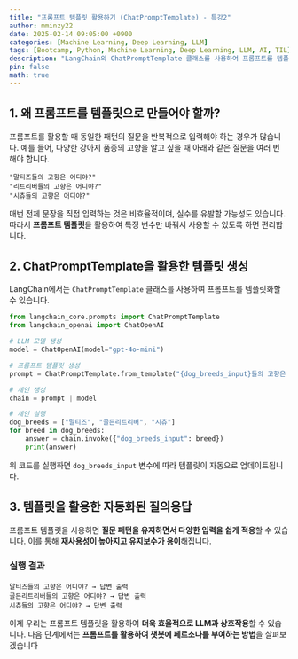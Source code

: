 ```yaml
---
title: "프롬프트 템플릿 활용하기 (ChatPromptTemplate) - 특강2"
author: mminzy22
date: 2025-02-14 09:05:00 +0900
categories: [Machine Learning, Deep Learning, LLM]
tags: [Bootcamp, Python, Machine Learning, Deep Learning, LLM, AI, TIL]
description: "LangChain의 ChatPromptTemplate 클래스를 사용하여 프롬프트를 템플릿화하는 방법과 이를 통해 효율적으로 LLM과 상호작용하는 방법을 다룹니다."
pin: false
math: true
---
```



## 1. 왜 프롬프트를 템플릿으로 만들어야 할까?

프롬프트를 활용할 때 동일한 패턴의 질문을 반복적으로 입력해야 하는 경우가 많습니다. 예를 들어, 다양한 강아지 품종의 고향을 알고 싶을 때 아래와 같은 질문을 여러 번 해야 합니다.

```
"말티즈들의 고향은 어디야?"
"리트리버들의 고향은 어디야?"
"시츄들의 고향은 어디야?"
```

매번 전체 문장을 직접 입력하는 것은 비효율적이며, 실수를 유발할 가능성도 있습니다. 따라서 **프롬프트 템플릿**을 활용하여 특정 변수만 바꿔서 사용할 수 있도록 하면 편리합니다.

## 2. ChatPromptTemplate을 활용한 템플릿 생성

LangChain에서는 `ChatPromptTemplate` 클래스를 사용하여 프롬프트를 템플릿화할 수 있습니다.

```python
from langchain_core.prompts import ChatPromptTemplate
from langchain_openai import ChatOpenAI

# LLM 모델 생성
model = ChatOpenAI(model="gpt-4o-mini")

# 프롬프트 템플릿 생성
prompt = ChatPromptTemplate.from_template("{dog_breeds_input}들의 고향은 어디야?")

# 체인 생성
chain = prompt | model

# 체인 실행
dog_breeds = ["말티즈", "골든리트리버", "시츄"]
for breed in dog_breeds:
    answer = chain.invoke({"dog_breeds_input": breed})
    print(answer)
```

위 코드를 실행하면 `dog_breeds_input` 변수에 따라 템플릿이 자동으로 업데이트됩니다.

## 3. 템플릿을 활용한 자동화된 질의응답

프롬프트 템플릿을 사용하면 **질문 패턴을 유지하면서 다양한 입력을 쉽게 적용**할 수 있습니다. 이를 통해 **재사용성이 높아지고 유지보수가 용이**해집니다.

### 실행 결과

```
말티즈들의 고향은 어디야? → 답변 출력
골든리트리버들의 고향은 어디야? → 답변 출력
시츄들의 고향은 어디야? → 답변 출력
```

이제 우리는 프롬프트 템플릿을 활용하여 **더욱 효율적으로 LLM과 상호작용**할 수 있습니다. 다음 단계에서는 **프롬프트를 활용하여 챗봇에 페르소나를 부여하는 방법**을 살펴보겠습니다

